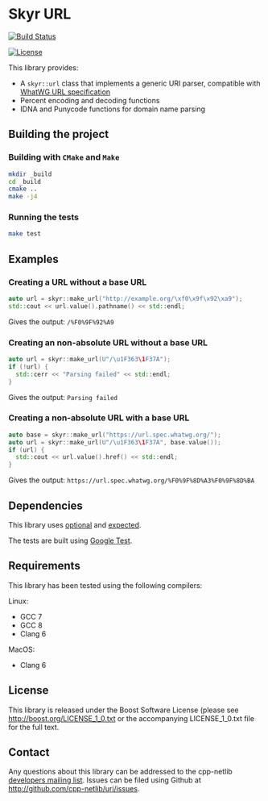 # Skyr URL

[![Build Status](
    https://travis-ci.org/cpp-netlib/uri.png?branch=master "Build Status")](
    https://travis-ci.org/cpp-netlib/uri)

[![License](
    https://img.shields.io/badge/license-boost-blue.svg "License")](
    https://github.com/cpp-netlib/uri/blob/master/LICENSE_1_0.txt)

This library provides:

* A ``skyr::url`` class that implements a generic URI parser,
  compatible with [WhatWG URL specification](https://url.spec.whatwg.org/#url-class)
* Percent encoding and decoding functions
* IDNA and Punycode functions for domain name parsing

## Building the project

### Building with `CMake` and `Make`

```bash
mkdir _build
cd _build
cmake ..
make -j4
```

### Running the tests

```bash
make test
```

## Examples

### Creating a URL without a base URL

```c++
auto url = skyr::make_url("http://example.org/\xf0\x9f\x92\xa9");
std::cout << url.value().pathname() << std::endl;
```

Gives the output: `/%F0%9F%92%A9`

### Creating an non-absolute URL without a base URL

```c++
auto url = skyr::make_url(U"/\u1F363\1F37A");
if (!url) {
  std::cerr << "Parsing failed" << std::endl;
}
```

Gives the output: `Parsing failed`

### Creating a non-absolute URL with a base URL

```c++
auto base = skyr::make_url("https://url.spec.whatwg.org/");
auto url = skyr::make_url(U"/\u1F363\1F37A", base.value());
if (url) {
  std::cout << url.value().href() << std::endl;
}
```

Gives the output: `https://url.spec.whatwg.org/%F0%9F%8D%A3%F0%9F%8D%BA`

## Dependencies

This library uses [optional](https://github.com/TartanLlama/optional)
and [expected](https://github.com/TartanLlama/expected).

The tests are built using [Google Test](https://github.com/google/googletest).

## Requirements

This library has been tested using the following compilers:

Linux:

* GCC 7
* GCC 8
* Clang 6

MacOS:

* Clang 6

## License

This library is released under the Boost Software License (please see
http://boost.org/LICENSE_1_0.txt or the accompanying LICENSE_1_0.txt
file for the full text.

## Contact

Any questions about this library can be addressed to the cpp-netlib
[developers mailing list]. Issues can be filed using Github at
http://github.com/cpp-netlib/uri/issues.

[developers mailing list]: cpp-netlib@googlegroups.com
